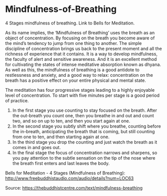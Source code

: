 # Mindfulness-of-Breathing
4 Stages mindfulness of breathing. Link to Bells for Meditation.

As its name implies, the ‘Mindfulness of Breathing’ uses the breath as an object of concentration. By focusing on the breath you become aware of the mind’s tendency to jump from one thing to another. The simple discipline of concentration brings us back to the present moment and all the richness of experience that it contains. It is a way to develop mindfulness, the faculty of alert and sensitive awareness. And it is an excellent method for cultivating the states of intense meditative absorption known as dhyana. As well as this, the mindfulness of breathing is a good antidote to restlessness and anxiety, and a good way to relax: concentration on the breath has a positive effect on your entire physical and mental state.

The meditation has four progressive stages leading to a highly enjoyable level of concentration. To start with five minutes per stage is a good period of practice.

1. In the first stage you use counting to stay focused on the breath. After the out-breath you count one, then you breathe in and out and count two, and so on up to ten, and then you start again at one.
2. In the second stage you subtly shift where you breathe, counting before the in-breath, anticipating the breath that is coming, but still counting from one to ten, and then starting again at one.
3. In the third stage you drop the counting and just watch the breath as it comes in and goes out.
4. In the final stage the focus of concentration narrows and sharpens, so you pay attention to the subtle sensation on the tip of the nose where the breath first enters and last leaves the body.

Bells for Meditation - 4 Stages (Mindfulness of Breathing):
http://www.freebuddhistaudio.com/audio/details?num=LOC63

Source:
https://thebuddhistcentre.com/text/mindfulness-breathing
